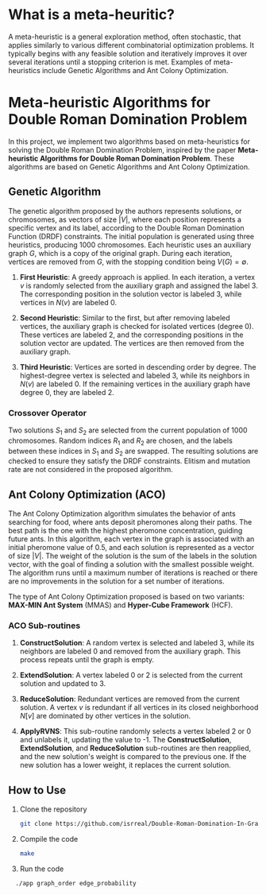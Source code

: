 # What is a meta-heuritic?
A meta-heuristic is a general exploration method, often stochastic, that applies similarly to various different combinatorial optimization problems. It typically begins with any feasible solution and iteratively improves it over several iterations until a stopping criterion is met. Examples of meta-heuristics include Genetic Algorithms and Ant Colony Optimization.


# Meta-heuristic Algorithms for Double Roman Domination Problem

In this project, we implement two algorithms based on meta-heuristics for solving the Double Roman Domination Problem, inspired by the paper **Meta-heuristic Algorithms for Double Roman Domination Problem**. These algorithms are based on Genetic Algorithms and Ant Colony Optimization.

## Genetic Algorithm

The genetic algorithm proposed by the authors represents solutions, or chromosomes, as vectors of size $|V|$, where each position represents a specific vertex and its label, according to the Double Roman Domination Function (DRDF) constraints. The initial population is generated using three heuristics, producing 1000 chromosomes. Each heuristic uses an auxiliary graph $G$, which is a copy of the original graph. During each iteration, vertices are removed from $G$, with the stopping condition being $V(G) = \emptyset$.

1. **First Heuristic**: A greedy approach is applied. In each iteration, a vertex $v$ is randomly selected from the auxiliary graph and assigned the label 3. The corresponding position in the solution vector is labeled 3, while vertices in $N(v)$ are labeled 0.
   
2. **Second Heuristic**: Similar to the first, but after removing labeled vertices, the auxiliary graph is checked for isolated vertices (degree 0). These vertices are labeled 2, and the corresponding positions in the solution vector are updated. The vertices are then removed from the auxiliary graph.

3. **Third Heuristic**: Vertices are sorted in descending order by degree. The highest-degree vertex is selected and labeled 3, while its neighbors in $N(v)$ are labeled 0. If the remaining vertices in the auxiliary graph have degree 0, they are labeled 2.

### Crossover Operator

Two solutions $S_1$ and $S_2$ are selected from the current population of 1000 chromosomes. Random indices $R_1$ and $R_2$ are chosen, and the labels between these indices in $S_1$ and $S_2$ are swapped. The resulting solutions are checked to ensure they satisfy the DRDF constraints. Elitism and mutation rate are not considered in the proposed algorithm.

## Ant Colony Optimization (ACO)

The Ant Colony Optimization algorithm simulates the behavior of ants searching for food, where ants deposit pheromones along their paths. The best path is the one with the highest pheromone concentration, guiding future ants. In this algorithm, each vertex in the graph is associated with an initial pheromone value of 0.5, and each solution is represented as a vector of size $|V|$. The weight of the solution is the sum of the labels in the solution vector, with the goal of finding a solution with the smallest possible weight. The algorithm runs until a maximum number of iterations is reached or there are no improvements in the solution for a set number of iterations.

The type of Ant Colony Optimization proposed is based on two variants: **MAX-MIN Ant System** (MMAS) and **Hyper-Cube Framework** (HCF).

### ACO Sub-routines

1. **ConstructSolution**: A random vertex is selected and labeled 3, while its neighbors are labeled 0 and removed from the auxiliary graph. This process repeats until the graph is empty.

2. **ExtendSolution**: A vertex labeled 0 or 2 is selected from the current solution and updated to 3.

3. **ReduceSolution**: Redundant vertices are removed from the current solution. A vertex $v$ is redundant if all vertices in its closed neighborhood $N[v]$ are dominated by other vertices in the solution.

4. **ApplyRVNS**: This sub-routine randomly selects a vertex labeled 2 or 0 and unlabels it, updating the value to -1. The **ConstructSolution**, **ExtendSolution**, and **ReduceSolution** sub-routines are then reapplied, and the new solution's weight is compared to the previous one. If the new solution has a lower weight, it replaces the current solution.



## How to Use

1. Clone the repository
   ```bash
   git clone https://github.com/isrreal/Double-Roman-Domination-In-Graphs-meta-heuristics.git

2. Compile the code
   ```bash
   make
3. Run the code
```bash
  ./app graph_order edge_probability
